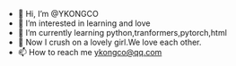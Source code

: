 - 👋 Hi, I’m @YKONGCO
- 👀 I’m interested in learning and love
- 🌱 I’m currently learning python,tranformers,pytorch,html
- 💞️ Now I crush on a lovely girl.We love each other.
- 📫 How to reach me ykongco@qq.com

